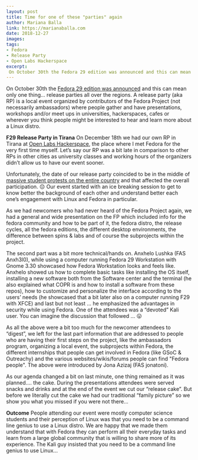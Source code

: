 ```yaml
---
layout: post
title: Time for one of these "parties" again
author: Mariana Balla
link: https://marianaballa.com
date: 2018-12-27
images: 
tags:
- Fedora
- Release Party
- Open Labs Hackerspace
excerpt:
 On October 30th the Fedora 29 edition was announced and this can mean only one thing… release parties all over the regions. A release party (aka RP) is a local event organized by contributors of the Fedora Project (not necessarily ambassadors) where people gather and have presentations, workshops and/or meet ups in universities, hackerspaces, cafes or wherever you think people might be interested to hear and learn more about a Linux distro.[…]
---
```


On October 30th the [Fedora 29 edition was announced](https://fedoramagazine.org/announcing-fedora-29/) and this can mean only one thing… release parties all over the regions. A release party (aka RP) is a local event organized by contributors of the Fedora Project (not necessarily ambassadors) where people gather and have presentations, workshops and/or meet ups in universities, hackerspaces, cafes or wherever you think people might be interested to hear and learn more about a Linux distro. 

**F29 Release Party in Tirana**
On December 18th we had our own RP in Tirana at [Open Labs Hackerspace](https://forum.openlabs.cc/), the place where I met Fedora for the very first time myself. Let’s say our RP was a bit late in comparison to other RPs in other cities as university classes and working hours of the organizers didn’t allow us to have our event sooner. 

Unfortunately, the date of our release party coincided to be in the middle of [massive student protests on the entire country](https://en.wikipedia.org/wiki/2018_student_protest_in_Albania) and that affected the overall participation. 😔  Our event started with an ice breaking session to get to know better the background of each other and understand better each one’s engagement with Linux and Fedora in particular. 

As we had newcomers who had never heard of the Fedora Project again, we had a general and wide presentation on the FP which included info for the fedora community and how to be part of it, the fedora distro, the release cycles, all the fedora editions, the different desktop environments, the difference between spins & labs and of course the subprojects within the project. 

The second part was a bit more technical/hands on. Anxhelo Lushka (FAS Anxh3l0), while using a computer running Fedora 29 Workstation with Gnome 3.30 showcased how Fedora Workstation looks and feels like. Anxhelo showed us how to complete basic tasks like installing the OS itself, installing a new software both from the Software center and the terminal (he also explained what COPR is and how to install a software from these repos), how to customize and personalize the interface according to the users’ needs (he showcased that a bit later also on a computer running F29 with XFCE) and last but not least … he emphasized the advantages in security while using Fedora. One of the attendees was a “devoted” Kali user. You can imagine the discussion that followed … 😛

As all the above were a bit too much for the newcomer attendees to “digest”, we left for the last part information that are addressed to people who are having their first steps on the project, like the ambassadors program,  organizing a local event, the subprojects within Fedora, the different internships that people can get involved in Fedora (like GSoC & Outreachy) and the various websites/wikis/forums people can find "Fedora people". The above were introduced by Jona Azizaj (FAS jonatoni). 

As our agenda changed a bit on last minute, one thing remained as it was planned…. the cake. During the presentations attendees were served snacks and drinks and at the end of the event we cut our “release cake”. But before we literally cut the cake we had our traditional “family picture” so we show you what you missed if you were not there... 

**Outcome**
People attending our event were mostly computer science students and their perception of Linux was that you need to be a command line genius to use a Linux distro. We are happy that we made them understand that with Fedora they can perform all their everyday tasks and learn from a large global community that is willing to share more of its experience. The Kali guy insisted that you need to be a command line genius to use Linux… 
